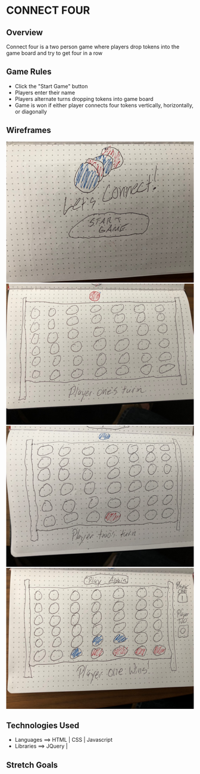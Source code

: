# CONNECT FOUR

## Overview

Connect four is a two person game where players drop tokens into the game board and try to get four in a row

## Game Rules

* Click the "Start Game" button 
* Players enter their name
* Players alternate turns dropping tokens into game board
* Game is won if either player connects four tokens vertically, horizontally, or diagonally


## Wireframes

![alt text](images/IMG_0569.jpeg "Landing Page")
![alt text](images/IMG_0570.jpeg "Landing Page")
![alt text](images/IMG_0571.jpeg "Landing Page")
![alt text](images/IMG_0572.jpeg "Landing Page")

## Technologies Used

* Languages ==> HTML | CSS | Javascript
* Libraries ==> JQuery | 

## Stretch Goals